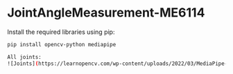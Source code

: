 # JointAngleMeasurement-ME6114

Install the required libraries using pip:

```bash
pip install opencv-python mediapipe

All joints:
![Joints](https://learnopencv.com/wp-content/uploads/2022/03/MediaPipe-pose-BlazePose-Topology.jpg)

